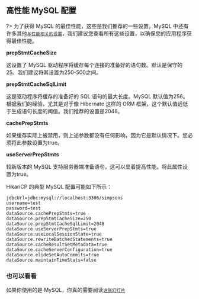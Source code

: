 ## 高性能 MySQL 配置

?> 为了获得 MySQL 的最佳性能，这些是我们推荐的一些设置。MySQL 中还有许多其他[`与性能相关的设置`](http://dev.mysql.com/doc/connector-j/en/connector-j-reference-configuration-properties.html)，我们建议您查看所有这些设置，以确保您的应用程序获得最佳性能。

**prepStmtCacheSize**

这设置了 MySQL 驱动程序将缓存每个连接的准备好的语句数。默认是保守的25。我们建议将其设置为250-500之间。

**prepStmtCacheSqlLimit**

这是驱动程序将缓存的准备好的 SQL 语句的最大长度。MySQL 默认值为256。根据我们的经验，尤其是对于像 Hibernate 这样的 ORM 框架，这个默认值远低于生成语句长度的阈值。我们推荐的设置是2048。

**cachePrepStmts**

如果缓存实际上被禁用，则上述参数都没有任何影响，因为它是默认情况下。您必须将此参数设置为true。

**useServerPrepStmts**

较新版本的 MySQL 支持服务器端准备语句，这可以显着提高性能。将此属性设置为true。

HikariCP 的典型 MySQL 配置可能如下所示：
```properties
jdbcUrl=jdbc:mysql://localhost:3306/simpsons
username=test
password=test
dataSource.cachePrepStmts=true
dataSource.prepStmtCacheSize=250
dataSource.prepStmtCacheSqlLimit=2048
dataSource.useServerPrepStmts=true
dataSource.useLocalSessionState=true
dataSource.rewriteBatchedStatements=true
dataSource.cacheResultSetMetadata=true
dataSource.cacheServerConfiguration=true
dataSource.elideSetAutoCommits=true
dataSource.maintainTimeStats=false
```
### 也可以看看

如果你使用的是 MySQL，你真的需要阅读[`这张幻灯片`](https://cdn.oreillystatic.com/en/assets/1/event/21/Connector_J%20Performance%20Gems%20Presentation.pdf)